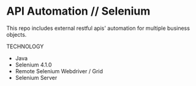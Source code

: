 # API Automation // Selenium
This repo includes external restful apis' automation for multiple business objects.

TECHNOLOGY
- Java
- Selenium 4.1.0
- Remote Selenium Webdriver / Grid
- Selenium Server
